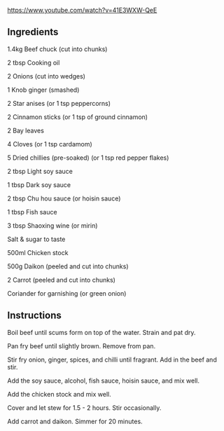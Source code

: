 https://www.youtube.com/watch?v=41E3WXW-QeE

## Ingredients

1.4kg Beef chuck (cut into chunks)

2 tbsp Cooking oil

2 Onions (cut into wedges)

1 Knob ginger (smashed)

2 Star anises (or 1 tsp peppercorns)

2 Cinnamon sticks (or 1 tsp of ground cinnamon)

2 Bay leaves

4 Cloves (or 1 tsp cardamom)

5 Dried chillies (pre-soaked) (or 1 tsp red pepper flakes)

2 tbsp Light soy sauce

1 tbsp Dark soy sauce

2 tbsp Chu hou sauce (or hoisin sauce)

1 tbsp Fish sauce

3 tbsp Shaoxing wine (or mirin)

Salt & sugar to taste

500ml Chicken stock

500g Daikon (peeled and cut into chunks)

2 Carrot (peeled and cut into chunks)

Coriander for garnishing (or green onion)

## Instructions

Boil beef until scums form on top of the water. Strain and pat dry.

Pan fry beef until slightly brown. Remove from pan.

Stir fry onion, ginger, spices, and chilli until fragrant. Add in the beef and stir.

Add the soy sauce, alcohol, fish sauce, hoisin sauce, and mix well.

Add the chicken stock and mix well.

Cover and let stew for 1.5 - 2 hours. Stir occasionally.

Add carrot and daikon. Simmer for 20 minutes.
